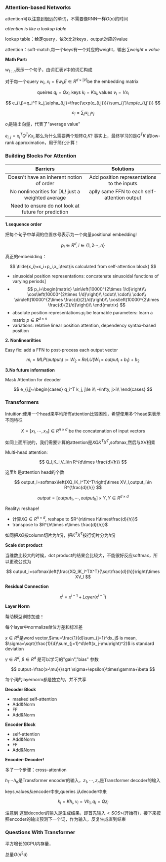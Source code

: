 ### Attention-based Networks

attention可以注意到很远的单词，不需要像RNN一样$O(n)$的时间

*attention is like a lookup table*

lookup table：给定query，依次比对keys，output对应的value

attention：soft-match,每一个keys有一个对应的weight，输出 $\sum weight\times value$

**Math Part:**

$w_{1:n}$表示一个句子，由词汇表$V$中的词汇构成

对于每一个query $w_i$, $x_i=Ew_i$,$E\in R^{d\times |V|}$be the embedding matrix

$$
\text{queires }q_i=Qx_i,\text{keys }k_i=Kx_i, \text{values }v_i=Vx_i
$$

$$
e_{i,j}=q_i^T k_j,\alpha_{i,j}=\frac{\exp(e_{i,j})}{\sum_{j'}\exp(e_{i,j'})}
$$

$$
o_i=\sum_j\alpha_{i,j}v_j
$$

$o_i$是输出向量，代表了"average value"

$e_{i,j}=x_i^TQ^TKx_i$,那么为什么需要两个矩阵$Q$,$K$? 事实上，最终学习的是$Q^TK$ 的low-rank approximation，用于简化计算！

### Building Blocks For Attention

|                      Barriers                      |                  Solutions                  |
| :-------------------------------------------------: | :------------------------------------------: |
|      Doesn't have an inherent notion of order      |  Add position representations to the inputs  |
|  No nonlinearities for DL! just a weighted average  | aplly same FFN to each self-attention output |
| Need to ensure do not look at future for prediction |                                              |

**1.sequence order**

把每个句子中单词的位置序号表示为一个向量positional embedding!

$$
p_i\in R^d,i\in\{1,2\cdots,n\}
$$

真正的embeidding：

$$
\tilde{x_i}=x_i+p_i,x_i\text{is calculated from self-attention block}
$$

* sinusoidal position representations: concatenate sinusoidal functions of varying periods]
* $$
  p_i=\begin{matrix}
  \sin\left(10000^{2\times 1/d}\right)\\
  \cos\left(10000^{2\times 1/d}\right)\\
  \cdot\\
  \cdot\\
  \cdot\\
  \sin\left(10000^{2\times \frac{d}{2}/d}\right)\\
  \cos\left(10000^{2\times \frac{d}{2}/d}\right)\\
  \end{matrix}
  $$
* absolute position representations:$p_i$ be learnable parameters: learn a matrix $p\in R^{d\times n}$
* variations: relative linear position attention, dependency syntax-based position

**2. Nonlinearilties**

Easy fix: add a FFN to post-process each output vector

$$
m_i=MLP(output_i):=W_2\times ReLU\left(W_1\times output_i+b_1\right)+b_2
$$

**3.No future information**

Mask Attention for decoder

$$
e_{i,j}=\begin{cases}
q_i^T k_j, j\le i\\
-\infty, j>i\\
\end{cases}
$$

### Transformers

Intuition:使用一个head来平均所有attention比较困难，希望使用多个head来表示不同特征

$$
X=[x_1,\cdots,x_n]\in R^{n\times d}\text{ be the concatenation of input vectors}
$$

如同上面所说的，我们需要计算的attention是$XQK^TX^T$,softmax,然后与XV相乘

Multi-head attention:

$$
Q_l,K_l,V_l\in R^{d\times \frac{d}{h}}
$$

这里$h$ 是attention head的个数

$$
output_l=softmax\left(XQ_lK_l^TX^T\right)\times XV_l,output_l\in R^{\frac{d}{h}}
$$

$$
output=[output_1,\cdots,output_h]\times Y,Y\in R^{d\times d}
$$

Reality: reshape!

* 计算$XQ\in R^{n\times d}$, reshape to $R^{n\times h\times\frac{d}{h}}$
* transpose to $R^{h\times n\times \frac{d}{h}}$

如同把$XQ$按column切片为$h$份，把$K^TX^T$按行切片分为$h$份

**Scale dot product**

当维数比较大的时候，dot product的结果会比较大，不能很好反应softmax，所以更改公式为

$$
output_i=softmax\left(\frac{XQ_lK_l^TX^T}{\sqrt\frac{d}{h}}\right)\times XV_l
$$

**Residual Connection**

$$
x^i=x^{i-1}+Layer(x^{i-1})
$$

**Layer Norm**

帮助模型训练加速！

每个layer中normalize单位方差和标准差

 $x\in R^d$是word vector,$\mu=\frac{1}{d}\sum_{j=1}^dx_j$ is mean, $\sigma=\sqrt{\frac{1}{d}\sum_{j=1}^d\left(x_j-\mu\right)^2}$ is standard deviation

$\gamma\in R^d$, $\beta\in R^d$ 是可以学习的"gain","bias" 参数

$$
output=\frac{x-\mu}{\sqrt \sigma+\epsilon}\times\gamma+\beta
$$

每个词的layernorm都是独立的，并不共享

**Decoder Block**

* masked self-attention
* Add&Norm
* FF
* Add&Norm

**Encoder Block**

* self-attention
* Add&Norm
* FF
* Add&Norm

**Encoder-Decoder!**

多了一个步骤：cross-attention

$h_1\cdots h_n$是Transformer encoder的输入，$z_1,\cdots,z_n$是Transformer decoder的输入

keys,values从encoder中来,queries 从decoder中来

$$
k_i=Kh_i,v_i=Vh_i,q_i=Qz_i
$$

注意到 这里decoder的输入是生成结果，即首先输入$<SOS>$(开始符)，接下来按照encoder的输出预测下一个词，作为输入，反复生成直到结束

### Questions With Transformer

平方增长的GPU内存量，

总量$O(n^2d)$
